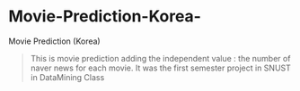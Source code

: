 # Movie-Prediction-Korea-
Movie Prediction (Korea)
> This is movie prediction adding the independent value : the number of naver news for each movie.
> It was the first semester project in SNUST in DataMining Class
